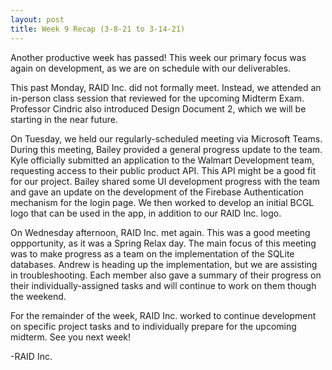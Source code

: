 ```yaml
---
layout: post
title: Week 9 Recap (3-8-21 to 3-14-21)
---
```


Another productive week has passed! This week our primary focus was again on development, as we are on schedule with our deliverables.  

This past Monday, RAID Inc. did not formally meet. Instead, we attended an in-person class session that reviewed for the upcoming Midterm Exam. Professor Cindric also introduced Design Document 2, which we will be starting in the near future.

On Tuesday, we held our regularly-scheduled meeting via Microsoft Teams. During this meeting, Bailey provided a general progress update to the team. Kyle officially submitted an application to the Walmart Development team, requesting access to their public product API. This API might be a good fit for our project. Bailey shared some UI development progress with the team and gave an update on the development of the Firebase Authentication mechanism for the login page. We then worked to develop an initial BCGL logo that can be used in the app, in addition to our RAID Inc. logo.

On Wednesday afternoon, RAID Inc. met again. This was a good meeting oppportunity, as it was a Spring Relax day. The main focus of this meeting was to make progress as a team on the implementation of the SQLite databases. Andrew is heading up the implementation, but we are assisting in troubleshooting. Each member also gave a summary of their progress on their individually-assigned tasks and will continue to work on them though the weekend.

For the remainder of the week, RAID Inc. worked to continue development on specific project tasks and to individually prepare for the upcoming midterm. See you next week!

-RAID Inc.
